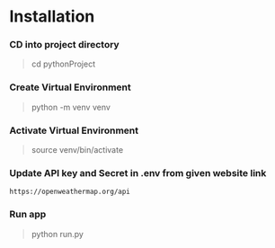 # Installation 

### CD into project directory

> cd pythonProject

### Create Virtual Environment

> python -m venv venv

### Activate Virtual Environment

> source venv/bin/activate

### Update API key and Secret in .env from given website link

```commandline
https://openweathermap.org/api
```

### Run app

> python run.py



